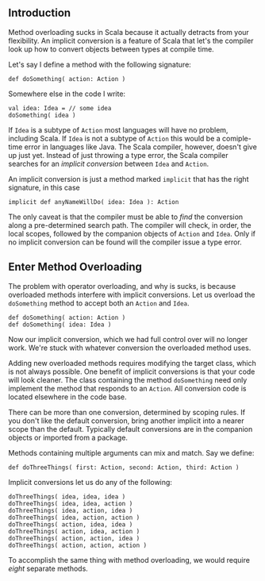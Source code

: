 ## Introduction

Method overloading sucks in Scala because it actually detracts from your flexibility. An implicit conversion is a feature of Scala that let's the compiler look up how to convert objects between types at compile time.

Let's say I define a method with the following signature:

    def doSomething( action: Action )
    

Somewhere else in the code I write:

    val idea: Idea = // some idea
    doSomething( idea )
    

If `Idea` is a subtype of `Action` most languages will have no problem, including Scala. If `Idea` is not a subtype of `Action` this would be a comiple-time error in languages like Java. The Scala compiler, however, doesn't give up just yet. Instead of just throwing a type error, the Scala compiler searches for an *implicit conversion* between `Idea` and `Action`.

An implicit conversion is just a method marked `implicit` that has the right signature, in this case

    implicit def anyNameWillDo( idea: Idea ): Action
    

The only caveat is that the compiler must be able to *find* the conversion along a pre-determined search path. The compiler will check, in order, the local scopes, followed by the companion objects of `Action` and `Idea`. Only if no implicit conversion can be found will the compiler issue a type error.

## Enter Method Overloading ##

The problem with operator overloading, and why is sucks, is because overloaded methods interfere with implicit conversions. Let us overload the `doSomething` method to accept both an `Action` and `Idea`.

    def doSomething( action: Action )
    def doSomething( idea: Idea )
    
Now our implicit conversion, which we had full control over will no longer work. We're stuck with whatever conversion the overloaded method uses.

Adding new overloaded methods requires modifying the target class, which is not always possible. One benefit of implicit conversions is that your code will look cleaner. The class containing the method `doSomething` need only implement the method that responds to an `Action`. All conversion code is located elsewhere in the code base.

There can be more than one conversion, determined by scoping rules. If you don't like the default conversion, bring another implicit into a nearer scope than the default. Typically default conversions are in the companion objects or imported from a package.

Methods containing multiple arguments can mix and match. Say we define:

    def doThreeThings( first: Action, second: Action, third: Action )
    

Implicit conversions let us do any of the following:

    doThreeThings( idea, idea, idea )
    doThreeThings( idea, idea, action )
    doThreeThings( idea, action, idea )
    doThreeThings( idea, action, action )
    doThreeThings( action, idea, idea )
    doThreeThings( action, idea, action )
    doThreeThings( action, action, idea )
    doThreeThings( action, action, action )
    

To accomplish the same thing with method overloading, we would require *eight* separate methods.
